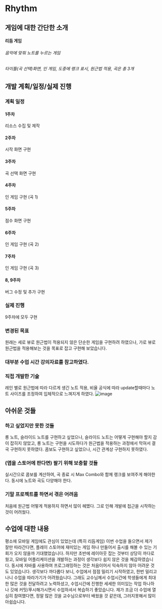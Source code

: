 # Rhythm
## 게임에 대한 간단한 소개
#### 리듬 게임
###### 음악에 맞춰 노트를 누르는 게임

###### 타이틀(곡 선택)화면, 인 게임, 도중에 랭크 표시, 원근법 적용, 곡은 총 3개

## 개발 계획/일정/실제 진행
### 계획 일정
#### 1주차
리소스 수집 및 제작
#### 2주차
시작 화면 구현
#### 3주차
곡 선택 화면 구현
#### 4주차
인 게임 구현 (곡 1)
#### 5주차
점수 화면 구현
#### 6주차
인 게임 구현 (곡 2)
#### 7주차
인 게임 구현 (곡 3)
#### 8, 9주차
버그 수정 및 추가 구현

### 실제 진행
9주차에 모두 구현

### 변경된 목표
원래는 세로 뷰로 원근법이 적용되지 않은 단순한 게임을 구현하려 하였으나, 가로 뷰로 원근법을 적용해보는 것을 목표로 잡고 구현해 보았습니다.

### 대부분 수업 시간 강의자료를 참고하였다.

### 직접 개발한 기술
레인 별로 원근법에 따라 다르게 생긴 노트 적용, 비율 공식에 따라 update할때마다 노트 사이즈를 조정하여 입체적으로 느껴지게 하였다.
![image](https://user-images.githubusercontent.com/100944217/172758309-7b4af263-dd04-4527-8011-c6f670951cd3.png)

## 아쉬운 것들
### 하고 싶었지만 못한 것들
롱 노트, 슬라이드 노트를 구현하고 싶었으나, 슬라이드 노트는 어떻게 구현해야 할지 감이 잡히지 않았고, 롱 노트는 구현을 시도하다가 원근법을 적용하는 과정에서 막혀서 결국 구현하지 못하였다.
콤보도 구현하고 싶었으나, 시간 관계상 구현하지 못하였다.

### (앱을 스토어에 판다면) 팔기 위해 보충할 것들
실시간으로 콤보를 계산하여, 곡 종료 시 Max Combo와 함께 랭크를 보여주게 해야한다. 동시에 노트와 곡도 다양해야 한다.

### 기말 프로젝트를 하면서 겪은 어려움
처음에 원근법 어떻게 적용하지 하면서 많이 헤멨다. 그로 인해 개발에 접근을 시작하는 것이 어려웠다.


## 수업에 대한 내용
평소에 모바일 게임에도 관심이 있었는데 (특히 리듬게임) 이번 수업을 들으면서 제가 잘만 따라간다면, 플레이 스토어에 재미있는 게임 하나 만들어서 출시를 해볼 수 있는 기회가 오지 않을까 기대했었습니다. 하지만 초반에 레이아웃 잡는 것부터 상당히 까다로웠고, 모바일 어플리케이션을 개발하는 과정이 생각보다 쉽지 않은 것을 체감하였습니다. 동시에 자바를 사용하여 프로그래밍하는 것은 처음이어서 익숙하지 않아 어려운 것도 있었습니다. 생각보다 까다롭다 보니, 수업에서 점점 밀리기 시작하였고, 한번 밀리고나니 수업을 따라가기가 어려웠습니다. 그래도 교수님께서 수업시간에 학생들에게 최대한 많은 것을 전달하려고 노력하셨고, 수업시간에 진행한 세세한 의미있는 작업 하나하나 깃에 커밋/푸시해가시면서 수업하셔서 복습하기 좋았습니다. 
제가 조금 더 수업에 열심히 참여했다면, 정말 많은 것을 교수님으로부터 배웠을 것 같은데, 그러지못해서 많이 아쉽습니다. 
